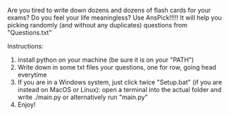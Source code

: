 Are you tired to write down dozens and dozens of flash cards for your exams? 
Do you feel your life meaningless?
Use AnsPick!!!!!
It will help you picking randomly (and without any duplicates) questions from "Questions.txt"

Instructions:
1. install python on your machine (be sure it is on your "PATH")
2. Write down in some txt files your questions, one for row, going head everytime 
3. If you are in a Windows system, just click twice "Setup.bat"
    (if you are instead on MacOS or Linux):
             open a terminal into the actual folder and write ./main.py or alternatively run "main.py"
4. Enjoy!


